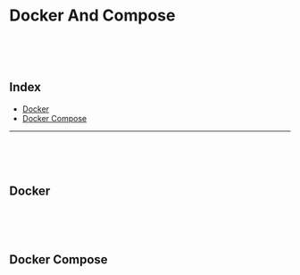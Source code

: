 # Docker And Compose

<br/><br/><br/>



## Index
* [Docker](#Docker)
* [Docker Compose](#Docker-Compose)

---

<br/><br/><br/>



## Docker

<br/><br/><br/>



## Docker Compose

<br/><br/><br/>
